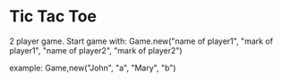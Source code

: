 # Tic Tac Toe

2 player game. Start game with: Game.new("name of player1", "mark of player1", "name of player2", "mark of player2")

example: Game,new("John", "a", "Mary", "b")
